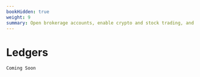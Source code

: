 ```yaml
---
bookHidden: true
weight: 9
summary: Open brokerage accounts, enable crypto and stock trading, and manage the ongoing user experience with Alpaca Broker API
---
```


# Ledgers

```
Coming Soon
```
